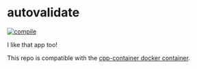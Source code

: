 # autovalidate

[![compile](https://github.com/ChicoState/autovalidate/actions/workflows/actions.yml/badge.svg)](https://github.com/ChicoState/autovalidate/actions/workflows/actions.yml)

I like that app too!

This repo is compatible with the [cpp-container docker container](https://github.com/ChicoState/cpp-container).
